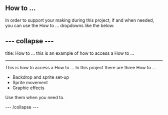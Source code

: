 ## How to ...

In order to support your making during this project, if and when needed, you can use the How to ... dropdowns like the below:

--- collapse ---
---

title: How to ... this is an example of how to access a How to  ...

---

This is how to access a How to ...
In this project  there are three How to ...

+ Backdrop and sprite set-up
+ Sprite movement
+ Graphic effects

Use them when you need to.

--- /collapse ---
